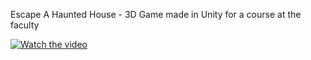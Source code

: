 Escape A Haunted House - 3D Game made in Unity for a course at the faculty

[![Watch the video](https://img.youtube.com/vi/m7Sv5ajcCj8/hqdefault.jpg)](https://www.youtube.com/embed/m7Sv5ajcCj8)
